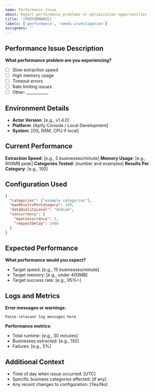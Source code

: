 ```yaml
---
name: Performance Issue
about: Report performance problems or optimization opportunities
title: '[PERFORMANCE] '
labels: ['performance', 'needs-investigation']
assignees: ''
---
```


## Performance Issue Description

**What performance problem are you experiencing?**
- [ ] Slow extraction speed
- [ ] High memory usage
- [ ] Timeout errors
- [ ] Rate limiting issues
- [ ] Other: ___________

## Environment Details

- **Actor Version**: [e.g., v1.4.0]
- **Platform**: [Apify Console / Local Development]
- **System**: [OS, RAM, CPU if local]

## Current Performance

**Extraction Speed**: [e.g., 5 businesses/minute]
**Memory Usage**: [e.g., 800MB peak]
**Categories Tested**: [number and examples]
**Results Per Category**: [e.g., 100]

## Configuration Used

```json
{
  "categories": ["example categories"],
  "maxResultsPerCategory": 100,
  "dataQualityLevel": "medium",
  "concurrency": {
    "maxConcurrency": 3,
    "requestDelay": 2000
  }
}
```

## Expected Performance

**What performance would you expect?**
- Target speed: [e.g., 15 businesses/minute]
- Target memory: [e.g., under 400MB]
- Target success rate: [e.g., 95%+]

## Logs and Metrics

**Error messages or warnings:**
```text
Paste relevant log messages here
```

**Performance metrics:**
- Total runtime: [e.g., 30 minutes]
- Businesses extracted: [e.g., 150]
- Failures: [e.g., 5%]

## Additional Context

- Time of day when issue occurred: [UTC]
- Specific business categories affected: [if any]
- Any recent changes to configuration: [Yes/No]